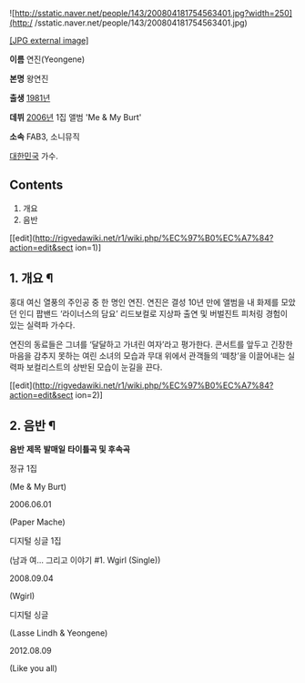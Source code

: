 ![http://sstatic.naver.net/people/143/200804181754563401.jpg?width=250](http:/
/sstatic.naver.net/people/143/200804181754563401.jpg)

[[JPG external
image]](http://sstatic.naver.net/people/143/200804181754563401.jpg)

**이름**
연진(Yeongene)

**본명**
왕연진

**출생**
[1981년](1981%EB%85%84.md)

**데뷔**
[2006년](2006%EB%85%84.md) 1집 앨범 'Me & My Burt'

**소속**
FAB3, 소니뮤직

[대한민국](%EB%8C%80%ED%95%9C%EB%AF%BC%EA%B5%AD.md) 가수.

## Contents

    

1. 개요 
2. 음반 

[[edit](http://rigvedawiki.net/r1/wiki.php/%EC%97%B0%EC%A7%84?action=edit&sect
ion=1)]

## 1. 개요 ¶

홍대 여신 열풍의 주인공 중 한 명인 연진. 연진은 결성 10년 만에 앨범을 내 화제를 모았던 인디 팝밴드 ‘라이너스의 담요’ 리드보컬로
지상파 출연 및 버벌진트 피처링 경험이 있는 실력파 가수다.

  

연진의 동료들은 그녀를 ‘달달하고 가녀린 여자’라고 평가한다. 콘서트를 앞두고 긴장한 마음을 감추지 못하는 여린 소녀의 모습과 무대 위에서
관객들의 ‘떼창’을 이끌어내는 실력파 보컬리스트의 상반된 모습이 눈길을 끈다.

  

[[edit](http://rigvedawiki.net/r1/wiki.php/%EC%97%B0%EC%A7%84?action=edit&sect
ion=2)]

## 2. 음반 ¶

  

**음반**
**제목**
**발매일**
**타이틀곡 및 후속곡**

정규 1집

(Me & My Burt)

2006.06.01

(Paper Mache)

디지털 싱글 1집

(남과 여... 그리고 이야기 #1. Wgirl (Single))

2008.09.04

(Wgirl)

디지털 싱글

(Lasse Lindh & Yeongene)

2012.08.09

(Like you all)

